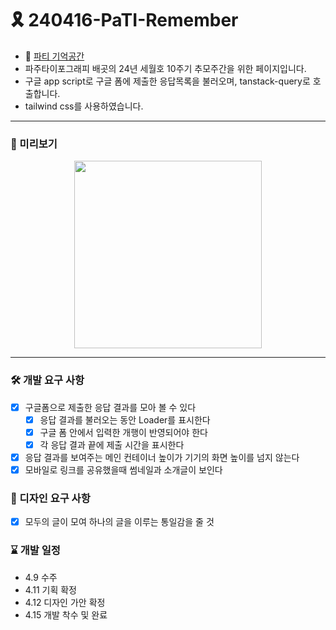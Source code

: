 # 🎗️ 240416-PaTI-Remember

- 📌 [파티 기억공간](https://2024-pati-remember.neocities.org/)
- 파주타이포그래피 배곳의 24년 세월호 10주기 추모주간을 위한 페이지입니다.
- 구글 app script로 구글 폼에 제출한 응답목록을 불러오며, tanstack-query로 호출합니다.
- tailwind css를 사용하였습니다.

---

### 🔎 미리보기

<p align='center'>
<img src="https://github.com/gwahyun/240416-PaTI-Remember/assets/60453182/6232deb4-b623-494b-8353-a78b5cc3cddd" width="300px" align="center">
</p>

---

### 🛠️ 개발 요구 사항

- [x] 구글폼으로 제출한 응답 결과를 모아 볼 수 있다
  - [x] 응답 결과를 불러오는 동안 Loader를 표시한다
  - [x] 구글 폼 안에서 입력한 개행이 반영되어야 한다
  - [x] 각 응답 결과 끝에 제출 시간을 표시한다
- [x] 응답 결과를 보여주는 메인 컨테이너 높이가 기기의 화면 높이를 넘지 않는다
- [x] 모바일로 링크를 공유했을때 썸네일과 소개글이 보인다

### 🎨 디자인 요구 사항

- [x] 모두의 글이 모여 하나의 글을 이루는 통일감을 줄 것

### ⌛️ 개발 일정

- 4.9 수주
- 4.11 기획 확정
- 4.12 디자인 가안 확정
- 4.15 개발 착수 및 완료
